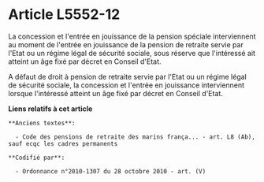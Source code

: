 # Article L5552-12

La concession et l'entrée en jouissance de la pension spéciale interviennent au moment de l'entrée en jouissance de la
pension de retraite servie par l'Etat ou un régime légal de sécurité sociale, sous réserve que l'intéressé ait atteint un âge
fixé par décret en Conseil d'Etat.

A défaut de droit à pension de retraite servie par l'Etat ou un régime légal de sécurité sociale, la concession et l'entrée
en jouissance interviennent lorsque l'intéressé atteint un âge fixé par décret en Conseil d'Etat.

**Liens relatifs à cet article**

	**Anciens textes**:

	  - Code des pensions de retraite des marins frança... - art. L8 (Ab), sauf ecqc les cadres permanents

	**Codifié par**:

	  - Ordonnance n°2010-1307 du 28 octobre 2010 - art. (V)
